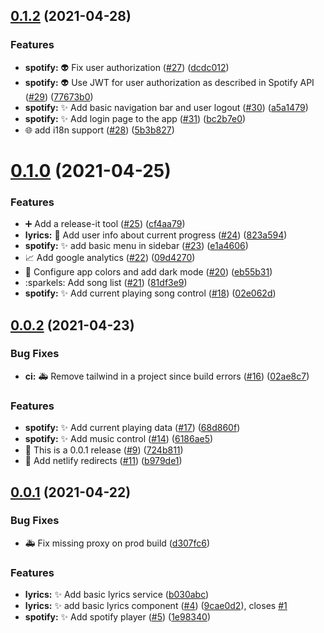 ## [0.1.2](https://github.com/ArturBa/spotify/compare/v0.1.0...v0.1.2) (2021-04-28)

### Features

- **spotify:** :alien: Fix user authorization ([#27](https://github.com/ArturBa/spotify/issues/27)) ([dcdc012](https://github.com/ArturBa/spotify/commit/dcdc0125b4cff9a736024298db76489f9e1e0f90))
- **spotify:** :alien: Use JWT for user authorization as described in Spotify API ([#29](https://github.com/ArturBa/spotify/issues/29)) ([77673b0](https://github.com/ArturBa/spotify/commit/77673b0d06e664556b5ed1b5442bc8f66c137f53))
- **spotify:** :sparkles: Add basic navigation bar and user logout ([#30](https://github.com/ArturBa/spotify/issues/30)) ([a5a1479](https://github.com/ArturBa/spotify/commit/a5a14794d733ea3dbb8894ab8c5aa43f9749eb60))
- **spotify:** :sparkles: Add login page to the app ([#31](https://github.com/ArturBa/spotify/issues/31)) ([bc2b7e0](https://github.com/ArturBa/spotify/commit/bc2b7e0503a29b884a0637d7476f630e3af49c3a))
- :globe_with_meridians: add i18n support ([#28](https://github.com/ArturBa/spotify/issues/28)) ([5b3b827](https://github.com/ArturBa/spotify/commit/5b3b8272be115400703797446bdfa3598e05342c))

# [0.1.0](https://github.com/ArturBa/spotify/compare/v0.0.2...v0.1.0) (2021-04-25)

### Features

- :heavy_plus_sign: Add a release-it tool ([#25](https://github.com/ArturBa/spotify/issues/25)) ([cf4aa79](https://github.com/ArturBa/spotify/commit/cf4aa79c46e7eb445db1dbe7b448dae47e52b978))
- **lyrics:** :lipstick: Add user info about current progress ([#24](https://github.com/ArturBa/spotify/issues/24)) ([823a594](https://github.com/ArturBa/spotify/commit/823a594a6282f4127e54aabcddc5c57c31ac96ad))
- **spotify:** :sparkles: add basic menu in sidebar ([#23](https://github.com/ArturBa/spotify/issues/23)) ([e1a4606](https://github.com/ArturBa/spotify/commit/e1a4606db5942038ee32bd7304126f1d369be734))
- :chart_with_upwards_trend: Add google analytics ([#22](https://github.com/ArturBa/spotify/issues/22)) ([09d4270](https://github.com/ArturBa/spotify/commit/09d4270474f7170b5e32b507648e707dce96bc6e))
- :lipstick: Configure app colors and add dark mode ([#20](https://github.com/ArturBa/spotify/issues/20)) ([eb55b31](https://github.com/ArturBa/spotify/commit/eb55b312a65568c3ddfe8f2bb3e102368e65638e))
- :sparkels: Add song list ([#21](https://github.com/ArturBa/spotify/issues/21)) ([81df3e9](https://github.com/ArturBa/spotify/commit/81df3e9bc82cfb9479e0322499ba3d0b6f2c15b1))
- **spotify:** :sparkles: Add current playing song control ([#18](https://github.com/ArturBa/spotify/issues/18)) ([02e062d](https://github.com/ArturBa/spotify/commit/02e062d41e6352cf6c398933cc63ec2620147709))

## [0.0.2](https://github.com/ArturBa/spotify/compare/v0.0.2...v0.1.0) (2021-04-23)

### Bug Fixes

- **ci:** :ambulance: Remove tailwind in a project since build errors ([#16](https://github.com/ArturBa/spotify/issues/16)) ([02ae8c7](https://github.com/ArturBa/spotify/commit/02ae8c772b60043809637477cf7b40730507b116))

### Features

- **spotify:** :sparkles: Add current playing data ([#17](https://github.com/ArturBa/spotify/issues/17)) ([68d860f](https://github.com/ArturBa/spotify/commit/68d860f1427600b2ae65e98f5904761f32548058))
- **spotify:** :sparkles: Add music control ([#14](https://github.com/ArturBa/spotify/issues/14)) ([6186ae5](https://github.com/ArturBa/spotify/commit/6186ae56211661d8e348463a6d86a77d556ab6f8))
- :bookmark: This is a 0.0.1 release ([#9](https://github.com/ArturBa/spotify/issues/9)) ([724b811](https://github.com/ArturBa/spotify/commit/724b81175c495281d456b6b8fb9d0d59461dc651))
- :rocket: Add netlify redirects ([#11](https://github.com/ArturBa/spotify/issues/11)) ([b979de1](https://github.com/ArturBa/spotify/commit/b979de19698457ed2b297ebbcfda849093a279b6))

## [0.0.1](https://github.com/ArturBa/spotify/compare/v0.0.2...v0.1.0) (2021-04-22)

### Bug Fixes

- :ambulance: Fix missing proxy on prod build ([d307fc6](https://github.com/ArturBa/spotify/commit/d307fc617f70cdec0d17a0373e08746686547d42))

### Features

- **lyrics:** :sparkles: Add basic lyrics service ([b030abc](https://github.com/ArturBa/spotify/commit/b030abcca9bc84874af7d69e2ce9279e8d67d349))
- **lyrics:** ✨ add basic lyrics component ([#4](https://github.com/ArturBa/spotify/issues/4)) ([9cae0d2](https://github.com/ArturBa/spotify/commit/9cae0d2d4c368c6685d5c4e34df4dc405fba053c)), closes [#1](https://github.com/ArturBa/spotify/issues/1)
- **spotify:** :sparkles: Add spotify player ([#5](https://github.com/ArturBa/spotify/issues/5)) ([1e98340](https://github.com/ArturBa/spotify/commit/1e98340c2d9416e11277dff2d4c9edee7da803db))
